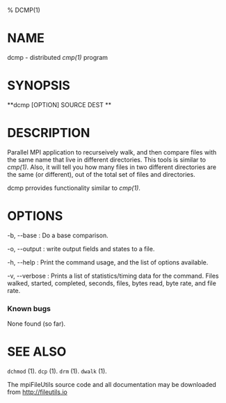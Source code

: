 % DCMP(1)

# NAME
dcmp - distributed *cmp(1)* program

# SYNOPSIS
**dcmp [OPTION] SOURCE DEST ** 

# DESCRIPTION
Parallel MPI application to recurseively walk, and then compare files with the same name that live in different directories. This tools is similar to *cmp(1)*. Also, it will tell you how many files in two different directories are the same (or different), out of the total set of files and directories.  

dcmp prrovides functionality similar to *cmp(1)*.  

# OPTIONS
-b, \--base 
: 	Do a base comparison.

-o, \--output 
: 	write output fields and states to a file. 

-h, \--help 
: 	Print the command usage, and the list of options available. 

-v, \--verbose 
: 	Prints a list of statistics/timing data for the command. Files walked, started, completed, seconds, files, bytes read, byte rate, and file rate. 

### Known bugs

None found (so far).

# SEE ALSO
`dchmod` (1). 
`dcp` (1). 
`drm` (1). 
`dwalk` (1).

The mpiFileUtils source code and all documentation may be downloaded from <http://fileutils.io>
